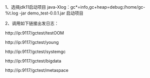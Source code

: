 1、选择jdk11启动项目 java-Xlog：gc*=info,gc+heap=debug:/home/gc-%t.log -jar demo_test-0.0.1.jar 启动项目

2、调用如下链接出发日志：

http://ip:9117/gctest/testOOM

http://ip:9117/gctest/young

http://ip:9117/gctest/systemgc

http://ip:9117/gctest/bigdata

http://ip:9117/gctest/metaspace
